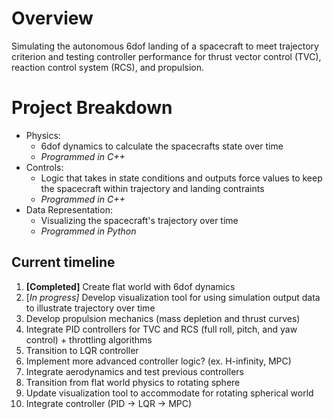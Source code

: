 # Overview 
Simulating the autonomous 6dof landing of a spacecraft to meet trajectory criterion and testing controller performance for thrust vector control (TVC), reaction control system (RCS), and propulsion.

# Project Breakdown
- Physics:
  - 6dof dynamics to calculate the spacecrafts state over time
  - _Programmed in C++_
- Controls:
  - Logic that takes in state conditions and outputs force values to keep the spacecraft within trajectory and landing contraints
  - _Programmed in C++_  
- Data Representation:
  - Visualizing the spacecraft's trajectory over time
  - _Programmed in Python_

## Current timeline
1) **[Completed]** Create flat world with 6dof dynamics
2) [_In progress]_ Develop visualization tool for using simulation output data to illustrate trajectory over time
3) Develop propulsion mechanics (mass depletion and thrust curves)
4) Integrate PID controllers for TVC and RCS (full roll, pitch, and yaw control) + throttling algorithms
5) Transition to LQR controller
6) Implement more advanced controller logic? (ex. H-infinity, MPC)
7) Integrate aerodynamics and test previous controllers
8) Transition from flat world physics to rotating sphere
9) Update visualization tool to accommodate for rotating spherical world 
10) Integrate controller (PID -> LQR -> MPC)
 
